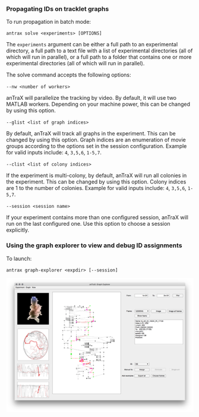 
### Propagating IDs on tracklet graphs

To run propagation in batch mode:

```console
antrax solve <experiments> [OPTIONS]
```

The `experiments` argument can be either a full path to an experimental directory, a full path to a text file with a list of experimental directories (all of which will run in parallel), or a full path to a folder that contains one or more experimental directories (all of which will run in parallel).


The solve command accepts the following options:

`--nw <number of workers>`

anTraX will parallelize the tracking by video. By default, it will use two MATLAB workers. Depending on your machine power, this can be changed by using this option. 

`--glist <list of graph indices>`

By default, anTraX will track all graphs in the experiment. This can be changed by using this option. Graph indices are an enumeration of movie groups according to the options set in the session configuration. Example for valid inputs include: `4`, `3,5,6`, `1-5,7`.

`--clist <list of colony indices>`

If the experiment is multi-colony, by default, anTraX will run all colonies in the experiment. This can be changed by using this option. Colony indices are 1 to the number of colonies. Example for valid inputs include: `4`, `3,5,6`, `1-5,7`.


`--session <session name>`

If your experiment contains more than one configured session, anTraX will run on the last configured one. Use this option to choose a session explicitly.


### Using the graph explorer to view and debug ID assignments

To launch:

```console
antrax graph-explorer <expdir> [--session]
```

![Graph Explorer](images/graph-explorer1.png)
